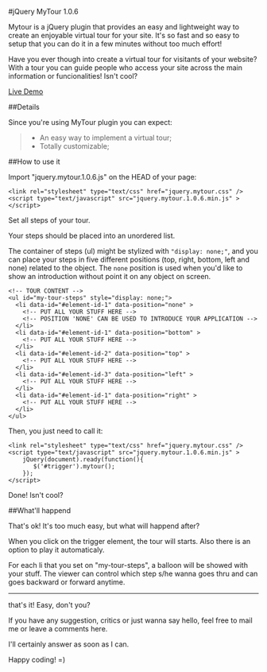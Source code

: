 #jQuery MyTour 1.0.6

Mytour is a jQuery plugin that provides an easy and lightweight way to create an enjoyable virtual tour for your site. It's so fast and so easy to setup that you can do it in a few minutes without too much effort!

Have you ever though into create a virtual tour for visitants of your website? 
With a tour you can guide people who access your site across the main information or funcionalities! Isn't cool?

[Live Demo](http://awin.com.br/mytour/)

##Details

Since you're using MyTour plugin you can expect:

> - An easy way to implement a virtual tour;
> - Totally customizable;

##How to use it

Import "jquery.mytour.1.0.6.js" on the HEAD of your page:

```
<link rel="stylesheet" type="text/css" href="jquery.mytour.css" />
<script type="text/javascript" src="jquery.mytour.1.0.6.min.js" ></script>
```

Set all steps of your tour.

Your steps should be placed into an unordered list.

The container of steps (ul) might be stylized with `"display: none;"`, and you can place your steps in five different positions (top, right, bottom, left and none) related to the object. The `none` position is used when you'd like to show an introduction without point it on any object on screen.

```
<!-- TOUR CONTENT -->
<ul id="my-tour-steps" style="display: none;">
  <li data-id="#element-id-1" data-position="none" >
    <!-- PUT ALL YOUR STUFF HERE -->
    <!-- POSITION 'NONE' CAN BE USED TO INTRODUCE YOUR APPLICATION -->
  </li>
  <li data-id="#element-id-1" data-position="bottom" >
    <!-- PUT ALL YOUR STUFF HERE -->
  </li>
  <li data-id="#element-id-2" data-position="top" >
    <!-- PUT ALL YOUR STUFF HERE -->
  </li>
  <li data-id="#element-id-3" data-position="left" >
    <!-- PUT ALL YOUR STUFF HERE -->
  </li>
  <li data-id="#element-id-1" data-position="right" >
    <!-- PUT ALL YOUR STUFF HERE -->
  </li>
</ul>
```

Then, you just need to call it:

```
<link rel="stylesheet" type="text/css" href="jquery.mytour.css" />
<script type="text/javascript" src="jquery.mytour.1.0.6.min.js" >
    jQuery(document).ready(function(){
       $('#trigger').mytour();
    });
</script>
```

Done! Isn't cool?

##What'll happend

That's ok! It's too much easy, but what will happend after?

When you click on the trigger element, the tour will starts. Also there is an option to play it automaticaly.

For each li that you set on "my-tour-steps", a balloon will be showed with your stuff. The viewer can control which step s/he wanna goes thru and can goes backward or forward anytime.

---

that's it! Easy, don't you?

If you have any suggestion, critics or just wanna say hello, feel free to mail me or leave a comments here. 

I'll certainly answer as soon as I can.

Happy coding! =)
